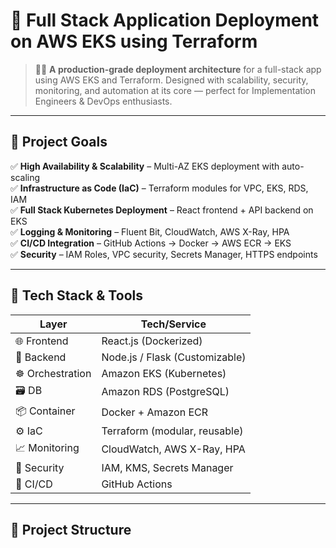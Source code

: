 # 🚀 Full Stack Application Deployment on AWS EKS using Terraform

> 👨‍💻 **A production-grade deployment architecture** for a full-stack app using AWS EKS and Terraform. Designed with scalability, security, monitoring, and automation at its core — perfect for Implementation Engineers & DevOps enthusiasts.

---

## 📌 Project Goals

✅ **High Availability & Scalability** – Multi-AZ EKS deployment with auto-scaling  
✅ **Infrastructure as Code (IaC)** – Terraform modules for VPC, EKS, RDS, IAM  
✅ **Full Stack Kubernetes Deployment** – React frontend + API backend on EKS  
✅ **Logging & Monitoring** – Fluent Bit, CloudWatch, AWS X-Ray, HPA  
✅ **CI/CD Integration** – GitHub Actions → Docker → AWS ECR → EKS  
✅ **Security** – IAM Roles, VPC security, Secrets Manager, HTTPS endpoints  

---

## 🧱 Tech Stack & Tools

| Layer         | Tech/Service                            |
|---------------|-----------------------------------------|
| 🌐 Frontend   | React.js (Dockerized)                   |
| 🧠 Backend    | Node.js / Flask (Customizable)          |
| ☸️ Orchestration | Amazon EKS (Kubernetes)                 |
| 🗃️ DB          | Amazon RDS (PostgreSQL)                |
| 📦 Container   | Docker + Amazon ECR                    |
| ⚙️ IaC         | Terraform (modular, reusable)          |
| 📈 Monitoring  | CloudWatch, AWS X-Ray, HPA             |
| 🔐 Security    | IAM, KMS, Secrets Manager              |
| 🔁 CI/CD       | GitHub Actions                         |

---

## 📁 Project Structure

